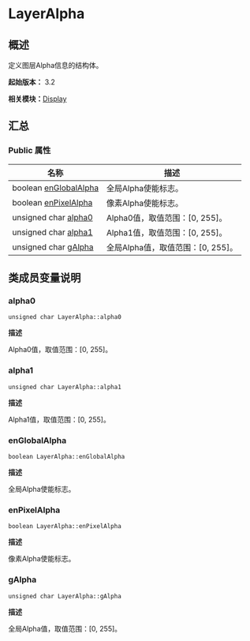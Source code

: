 # LayerAlpha


## 概述

定义图层Alpha信息的结构体。

**起始版本：** 3.2

**相关模块：**[Display](_display_v10.md)


## 汇总


### Public 属性

| 名称 | 描述 | 
| -------- | -------- |
| boolean [enGlobalAlpha](#englobalalpha) | 全局Alpha使能标志。  | 
| boolean [enPixelAlpha](#enpixelalpha) | 像素Alpha使能标志。  | 
| unsigned char [alpha0](#alpha0) | Alpha0值，取值范围：[0, 255]。  | 
| unsigned char [alpha1](#alpha1) | Alpha1值，取值范围：[0, 255]。  | 
| unsigned char [gAlpha](#galpha) | 全局Alpha值，取值范围：[0, 255]。  | 


## 类成员变量说明


### alpha0

```
unsigned char LayerAlpha::alpha0
```
**描述**

Alpha0值，取值范围：[0, 255]。


### alpha1

```
unsigned char LayerAlpha::alpha1
```
**描述**

Alpha1值，取值范围：[0, 255]。


### enGlobalAlpha

```
boolean LayerAlpha::enGlobalAlpha
```
**描述**

全局Alpha使能标志。


### enPixelAlpha

```
boolean LayerAlpha::enPixelAlpha
```
**描述**

像素Alpha使能标志。


### gAlpha

```
unsigned char LayerAlpha::gAlpha
```
**描述**

全局Alpha值，取值范围：[0, 255]。
